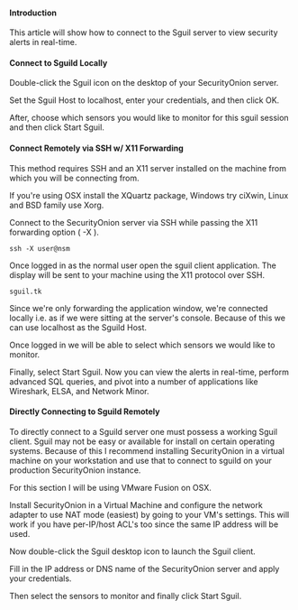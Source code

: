 #### Introduction ####

This article will show how to connect to the Sguil server to view security alerts in real-time.

#### Connect to Sguild Locally ####

Double-click the Sguil icon on the desktop of your SecurityOnion server.

Set the Sguil Host to localhost, enter your credentials, and then click OK.

After, choose which sensors you would like to monitor for this sguil session and then click Start Sguil.

#### Connect Remotely via SSH w/ X11 Forwarding ####

This method requires SSH and an X11 server installed on the machine from which you will be
connecting from.

If you're using OSX install the XQuartz package, Windows try ciXwin, Linux and BSD family use Xorg.

Connect to the SecurityOnion server via SSH while passing the X11 forwarding option ( -X ).

```
ssh -X user@nsm
```

Once logged in as the normal user open the sguil client application.
The display will be sent to your machine using the X11 protocol over SSH.

```
sguil.tk
```

Since we're only forwarding the application window, we're connected locally i.e. as if we were
sitting at the server's console. Because of this we can use localhost as the Sguild Host.

Once logged in we will be able to select which sensors we would like to monitor.

Finally, select Start Sguil. Now you can view the alerts in real-time, perform advanced SQL queries,
and pivot into a number of applications like Wireshark, ELSA, and Network Minor.

#### Directly Connecting to Sguild Remotely ####

To directly connect to a Sguild server one must possess a working Sguil client.
Sguil may not be easy or available for install on certain operating systems. Because of this
I recommend installing SecurityOnion in a virtual machine on your workstation and use that
to connect to sguild on your production SecurityOnion instance.

For this section I will be using VMware Fusion on OSX.

Install SecurityOnion in a Virtual Machine and configure the network adapter to use NAT mode (easiest)
by going to your VM's settings. This will work if you have per-IP/host ACL's too since the same IP address will be used.

Now double-click the Sguil desktop icon to launch the Sguil client.

Fill in the IP address or DNS name
of the SecurityOnion server and apply your credentials.

Then select the sensors to monitor and finally click Start Sguil.
